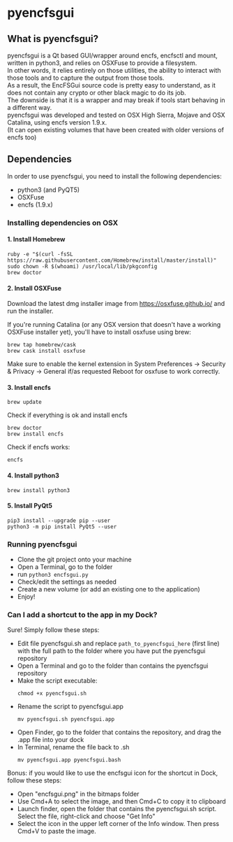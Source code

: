 # pyencfsgui

## What is pyencfsgui?

pyencfsgui is a Qt based GUI/wrapper around encfs, encfsctl and mount, written in python3, and relies on OSXFuse to provide a filesystem.<br>
In other words, it relies entirely on those utilities, the ability to interact with those tools and to capture the output from those tools.<br>
As a result, the EncFSGui source code is pretty easy to understand, as it does not contain any crypto or other black magic to do its job.<br>
The downside is that it is a wrapper and may break if tools start behaving in a different way.<br>
pyencfsgui was developed and tested on OSX High Sierra, Mojave and OSX Catalina, using encfs version 1.9.x. <br>
(It can open existing volumes that have been created with older versions of encfs too)

## Dependencies

In order to use pyencfsgui, you need to install the following dependencies:

- python3 (and PyQT5)
- OSXFuse
- encfs (1.9.x)



### Installing dependencies on OSX

#### 1. Install Homebrew

  ```
  ruby -e "$(curl -fsSL https://raw.githubusercontent.com/Homebrew/install/master/install)"
  sudo chown -R $(whoami) /usr/local/lib/pkgconfig
  brew doctor
  ```

#### 2. Install OSXFuse

  Download the latest dmg installer image from https://osxfuse.github.io/ and run the installer.

  If you're running Catalina (or any OSX version that doesn't have a working OSXFuse installer yet), you'll have to install osxfuse using brew:

  ```
  brew tap homebrew/cask
  brew cask install osxfuse
  ```

  Make sure to enable the kernel extension in System Preferences → Security & Privacy → General  if/as requested
  Reboot for osxfuse to work correctly.

#### 3. Install encfs

  ```
  brew update
  ``` 

 Check if everything is ok and install encfs

  ```
  brew doctor
  brew install encfs
  ```

  Check if encfs works:
  ```
  encfs    
  ```

#### 4. Install python3
  ```
  brew install python3
  ```

#### 5. Install PyQt5
  ```
  pip3 install --upgrade pip --user
  python3 -m pip install PyQt5 --user
  ```


### Running pyencfsgui

- Clone the git project onto your machine
- Open a Terminal, go to the folder
- run `python3 encfsgui.py`
- Check/edit the settings as needed
- Create a new volume (or add an existing one to the application)
- Enjoy!

### Can I add a shortcut to the app in my Dock?

Sure!  Simply follow these steps:
- Edit file pyencfsgui.sh and replace `path_to_pyencfsgui_here` (first line) with the full path to the folder where you have put the pyencfsgui repository
- Open a Terminal and go to the folder than contains the pyencfsgui repository
- Make the script executable:
    ```
    chmod +x pyencfsgui.sh
    ````
- Rename the script to pyencfsgui.app
    ```
    mv pyencfsgui.sh pyencfsgui.app
    ```
- Open Finder, go to the folder that contains the repository, and drag the .app file into your dock
- In Terminal, rename the file back to .sh
    ```
    mv pyencfsgui.app pyencfsgui.bash
    ```

Bonus: if you would like to use the encfsgui icon for the shortcut in Dock, follow these steps:
- Open "encfsgui.png" in the bitmaps folder
- Use Cmd+A to select the image, and then Cmd+C to copy it to clipboard
- Launch finder, open the folder that contains the pyencfsgui.sh script. Select the file, right-click and choose "Get Info"
- Select the icon in the upper left corner of the Info window.  Then press Cmd+V to paste the image.